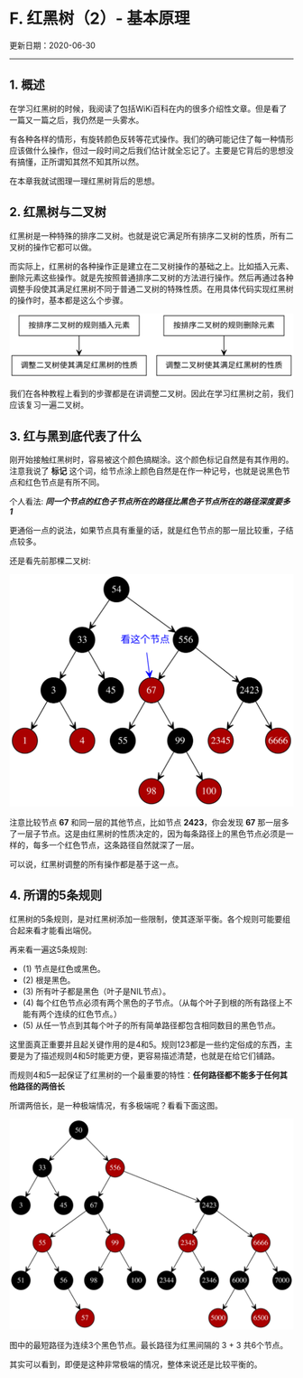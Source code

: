 # F. 红黑树（2）- 基本原理

更新日期：2020-06-30

-------------------

## 1. 概述

在学习红黑树的时候，我阅读了包括WiKi百科在内的很多介绍性文章。但是看了一篇又一篇之后，我仍然是一头雾水。

有各种各样的情形，有旋转颜色反转等花式操作。我们的确可能记住了每一种情形应该做什么操作，但过一段时间之后我们估计就全忘记了。主要是它背后的思想没有搞懂，正所谓知其然不知其所以然。

在本章我就试图理一理红黑树背后的思想。

## 2. 红黑树与二叉树

红黑树是一种特殊的排序二叉树。也就是说它满足所有排序二叉树的性质，所有二叉树的操作它都可以做。

而实际上，红黑树的各种操作正是建立在二叉树操作的基础之上。比如插入元素、删除元素这些操作。就是先按照普通排序二叉树的方法进行操作。然后再通过各种调整手段使其满足红黑树不同于普通二叉树的特殊性质。在用具体代码实现红黑树的操作时，基本都是这么个步骤。

![红黑树的操作](S006.files/红黑树的操作1.svg)

我们在各种教程上看到的步骤都是在讲调整二叉树。因此在学习红黑树之前，我们应该复习一遍二叉树。

## 3. 红与黑到底代表了什么

刚开始接触红黑树时，容易被这个颜色搞糊涂。这个颜色标记自然是有其作用的。<br/>
注意我说了 __标记__ 这个词，给节点涂上颜色自然是在作一种记号，也就是说黑色节点和红色节点是有所不同。

个人看法: ___同一个节点的红色子节点所在的路径比黑色子节点所在的路径深度要多1___

更通俗一点的说法，如果节点具有重量的话，就是红色节点的那一层比较重，子结点较多。

还是看先前那棵二叉树:

![红黑树的操作](S006.files/红黑树的操作2.svg)

注意比较节点 __67__ 和同一层的其他节点，比如节点 __2423__，你会发现 __67__ 那一层多了一层子节点。这是由红黑树的性质决定的，因为每条路径上的黑色节点必须是一样的，每多一个红色节点，这条路径自然就深了一层。

可以说，红黑树调整的所有操作都是基于这一点。

## 4. 所谓的5条规则

红黑树的5条规则，是对红黑树添加一些限制，使其逐渐平衡。各个规则可能要组合起来看才能看出端倪。

再来看一遍这5条规则:

- (1) 节点是红色或黑色。
- (2) 根是黑色。
- (3) 所有叶子都是黑色（叶子是NIL节点）。
- (4) 每个红色节点必须有两个黑色的子节点。（从每个叶子到根的所有路径上不能有两个连续的红色节点。）
- (5) 从任一节点到其每个叶子的所有简单路径都包含相同数目的黑色节点。

这里面真正重要并且起关键作用的是4和5。规则123都是一些约定俗成的东西，主要是为了描述规则4和5时能更方便，更容易描述清楚，也就是在给它们铺路。

而规则4和5一起保证了红黑树的一个最重要的特性：__任何路径都不能多于任何其他路径的两倍长__

所谓两倍长，是一种极端情况，有多极端呢？看看下面这图。

![红黑树的操作](S006.files/红黑树的操作3.svg)

图中的最短路径为连续3个黑色节点。最长路径为红黑间隔的 3 + 3 共6个节点。

其实可以看到，即便是这种非常极端的情况，整体来说还是比较平衡的。
